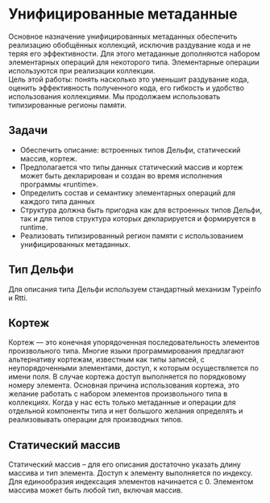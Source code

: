 # Унифицированные метаданные

Основное назначение унифицированных метаданных обеспечить реализацию обобщённых 
коллекций, исключив раздувание кода и не теряя его эффективности. 
Для этого метаданные дополняются набором элементарных операций для некоторого типа. 
Элементарные операции используются при реализации коллекции.  
Цель этой работы: понять насколько это уменьшит раздувание кода, 
оценить эффективность полученного кода, его гибкость и удобство использования коллекциями. 
Мы продолжаем использовать типизированные регионы памяти.

## Задачи
 - Обеспечить описание: встроенных типов Дельфи, статический массив, кортеж.
 - Предполагается что типы данных статический массив и кортеж 
 может быть декларирован и создан во время исполнения программы «runtime». 
 - Определить состав и семантику элементарных операций для каждого типа данных
 - Структура должна быть пригодна как для встроенных типов Дельфи, 
 так и для типов структура которых декларируется и формируется в runtime.
 - Реализовать типизированный регион памяти с использованием унифицированных метаданных.

## Тип Дельфи
Для описания типа Дельфи используем стандартный механизм Typeinfo и Rtti.

## Кортеж
Кортеж — это конечная упорядоченная последовательность элементов произвольного типа. 
Многие языки программирования предлагают альтернативу кортежам, известным как типы записей, 
с неупорядоченными элементами, доступ, к которым осуществляется по имени поля. 
В случае кортежа доступ выполняется по порядковому номеру элемента. 
Основная причина использования кортежа, это желание работать с набором элементов произвольного 
типа в коллекциях. Когда у нас есть только метаданные и операции для отдельной компоненты типа 
и нет большого желания определять и реализовывать операции для производных типов.

## Статический массив
Статический массив – для его описания достаточно указать длину массива и тип элемента.
Доступ к элементу выполняется по индексу. 
Для единообразия индексация элементов начинается с 0. 
Элементом массива может быть любой тип, включая массив.

